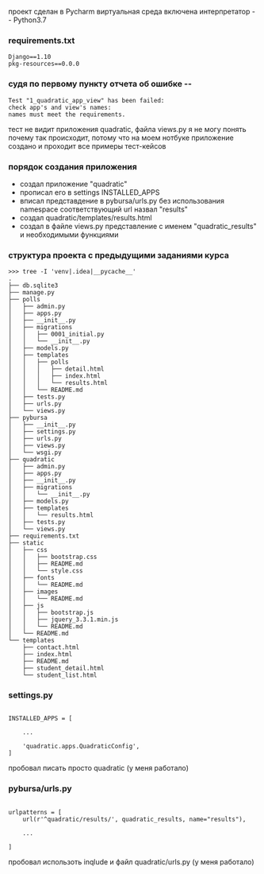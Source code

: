 проект сделан в Pycharm 
виртуальная среда включена
интерпретатор -- Python3.7

### requirements.txt
```
Django==1.10
pkg-resources==0.0.0
```


### судя по первому пункту отчета об ошибке --

```  
Test "1_quadratic_app_view" has been failed:
check app's and view's names: 
names must meet the requirements.
```
тест не видит приложения quadratic, файла views.py
я не могу понять почему так происходит, 
потому что на моем нотбуке приложение создано 
и проходит все примеры тест-кейсов


### порядок создания приложения
- создал приложение "quadratic"
- прописал его в settings INSTALLED_APPS
- вписал представдение в pybursa/urls.py без использования namespace соответствующий url назвал "results"
- создал quadratic/templates/results.html
- создал в файле views.py представление с именем "quadratic_results" и необходимыми функциями 



### структура проекта с предыдущими заданиями курса

```
>>> tree -I 'venv|.idea|__pycache__'
.
├── db.sqlite3
├── manage.py
├── polls
│   ├── admin.py
│   ├── apps.py
│   ├── __init__.py
│   ├── migrations
│   │   ├── 0001_initial.py
│   │   └── __init__.py
│   ├── models.py
│   ├── templates
│   │   ├── polls
│   │   │   ├── detail.html
│   │   │   ├── index.html
│   │   │   └── results.html
│   │   └── README.md
│   ├── tests.py
│   ├── urls.py
│   └── views.py
├── pybursa
│   ├── __init__.py
│   ├── settings.py
│   ├── urls.py
│   ├── views.py
│   └── wsgi.py
├── quadratic
│   ├── admin.py
│   ├── apps.py
│   ├── __init__.py
│   ├── migrations
│   │   └── __init__.py
│   ├── models.py
│   ├── templates
│   │   └── results.html
│   ├── tests.py
│   └── views.py
├── requirements.txt
├── static
│   ├── css
│   │   ├── bootstrap.css
│   │   ├── README.md
│   │   └── style.css
│   ├── fonts
│   │   └── README.md
│   ├── images
│   │   └── README.md
│   ├── js
│   │   ├── bootstrap.js
│   │   ├── jquery_3.3.1.min.js
│   │   └── README.md
│   └── README.md
└── templates
    ├── contact.html
    ├── index.html
    ├── README.md
    ├── student_detail.html
    └── student_list.html

```

### settings.py


```

INSTALLED_APPS = [

    ...

    'quadratic.apps.QuadraticConfig',
]
```

пробовал писать просто quadratic (у меня работало)


### pybursa/urls.py

``` 

urlpatterns = [
    url(r'^quadratic/results/', quadratic_results, name="results"),
       
    ...

]

```

пробовал использоть inqlude и файл quadratic/urls.py 
(у меня работало)

